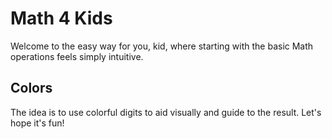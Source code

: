 # Math 4 Kids

Welcome to the easy way for you, kid, where starting with the basic Math operations feels simply intuitive.

## Colors
The idea is to use colorful digits to aid visually and guide to the result. Let's hope it's fun!

